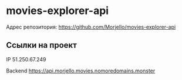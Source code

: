 # movies-explorer-api

Адрес репозитория: https://github.com/Morjello/movies-explorer-api

## Ссылки на проект

IP 51.250.67.249

Backend https://api.morjello.movies.nomoredomains.monster
